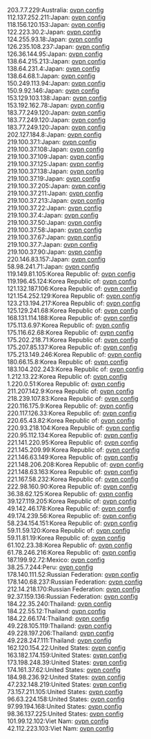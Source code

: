 203.7.7.229:Australia: [ovpn config](vpn/203_7_7_229.ovpn)  
112.137.252.211:Japan: [ovpn config](vpn/112_137_252_211.ovpn)  
118.156.120.153:Japan: [ovpn config](vpn/118_156_120_153.ovpn)  
122.223.30.2:Japan: [ovpn config](vpn/122_223_30_2.ovpn)  
124.255.93.18:Japan: [ovpn config](vpn/124_255_93_18.ovpn)  
126.235.108.237:Japan: [ovpn config](vpn/126_235_108_237.ovpn)  
126.36.144.95:Japan: [ovpn config](vpn/126_36_144_95.ovpn)  
138.64.215.213:Japan: [ovpn config](vpn/138_64_215_213.ovpn)  
138.64.231.4:Japan: [ovpn config](vpn/138_64_231_4.ovpn)  
138.64.68.1:Japan: [ovpn config](vpn/138_64_68_1.ovpn)  
150.249.113.94:Japan: [ovpn config](vpn/150_249_113_94.ovpn)  
150.9.92.146:Japan: [ovpn config](vpn/150_9_92_146.ovpn)  
153.129.103.138:Japan: [ovpn config](vpn/153_129_103_138.ovpn)  
153.192.162.78:Japan: [ovpn config](vpn/153_192_162_78.ovpn)  
183.77.249.120:Japan: [ovpn config](vpn/183_77_249_120.ovpn)  
183.77.249.120:Japan: [ovpn config](vpn/183_77_249_120.ovpn)  
183.77.249.120:Japan: [ovpn config](vpn/183_77_249_120.ovpn)  
202.127.184.8:Japan: [ovpn config](vpn/202_127_184_8.ovpn)  
219.100.37.1:Japan: [ovpn config](vpn/219_100_37_1.ovpn)  
219.100.37.108:Japan: [ovpn config](vpn/219_100_37_108.ovpn)  
219.100.37.109:Japan: [ovpn config](vpn/219_100_37_109.ovpn)  
219.100.37.125:Japan: [ovpn config](vpn/219_100_37_125.ovpn)  
219.100.37.138:Japan: [ovpn config](vpn/219_100_37_138.ovpn)  
219.100.37.19:Japan: [ovpn config](vpn/219_100_37_19.ovpn)  
219.100.37.205:Japan: [ovpn config](vpn/219_100_37_205.ovpn)  
219.100.37.211:Japan: [ovpn config](vpn/219_100_37_211.ovpn)  
219.100.37.213:Japan: [ovpn config](vpn/219_100_37_213.ovpn)  
219.100.37.22:Japan: [ovpn config](vpn/219_100_37_22.ovpn)  
219.100.37.4:Japan: [ovpn config](vpn/219_100_37_4.ovpn)  
219.100.37.50:Japan: [ovpn config](vpn/219_100_37_50.ovpn)  
219.100.37.58:Japan: [ovpn config](vpn/219_100_37_58.ovpn)  
219.100.37.67:Japan: [ovpn config](vpn/219_100_37_67.ovpn)  
219.100.37.7:Japan: [ovpn config](vpn/219_100_37_7.ovpn)  
219.100.37.90:Japan: [ovpn config](vpn/219_100_37_90.ovpn)  
220.146.83.157:Japan: [ovpn config](vpn/220_146_83_157.ovpn)  
58.98.241.71:Japan: [ovpn config](vpn/58_98_241_71.ovpn)  
119.149.81.105:Korea Republic of: [ovpn config](vpn/119_149_81_105.ovpn)  
119.196.45.124:Korea Republic of: [ovpn config](vpn/119_196_45_124.ovpn)  
121.132.187.106:Korea Republic of: [ovpn config](vpn/121_132_187_106.ovpn)  
121.154.252.129:Korea Republic of: [ovpn config](vpn/121_154_252_129.ovpn)  
123.213.194.217:Korea Republic of: [ovpn config](vpn/123_213_194_217.ovpn)  
125.129.241.68:Korea Republic of: [ovpn config](vpn/125_129_241_68.ovpn)  
168.131.114.188:Korea Republic of: [ovpn config](vpn/168_131_114_188.ovpn)  
175.113.6.97:Korea Republic of: [ovpn config](vpn/175_113_6_97.ovpn)  
175.116.62.68:Korea Republic of: [ovpn config](vpn/175_116_62_68.ovpn)  
175.202.218.71:Korea Republic of: [ovpn config](vpn/175_202_218_71.ovpn)  
175.207.85.137:Korea Republic of: [ovpn config](vpn/175_207_85_137.ovpn)  
175.213.149.246:Korea Republic of: [ovpn config](vpn/175_213_149_246.ovpn)  
180.66.15.8:Korea Republic of: [ovpn config](vpn/180_66_15_8.ovpn)  
183.104.202.243:Korea Republic of: [ovpn config](vpn/183_104_202_243.ovpn)  
1.212.13.22:Korea Republic of: [ovpn config](vpn/1_212_13_22.ovpn)  
1.220.0.51:Korea Republic of: [ovpn config](vpn/1_220_0_51.ovpn)  
211.207.142.9:Korea Republic of: [ovpn config](vpn/211_207_142_9.ovpn)  
218.239.107.83:Korea Republic of: [ovpn config](vpn/218_239_107_83.ovpn)  
220.116.175.9:Korea Republic of: [ovpn config](vpn/220_116_175_9.ovpn)  
220.117.126.33:Korea Republic of: [ovpn config](vpn/220_117_126_33.ovpn)  
220.65.43.82:Korea Republic of: [ovpn config](vpn/220_65_43_82.ovpn)  
220.93.218.104:Korea Republic of: [ovpn config](vpn/220_93_218_104.ovpn)  
220.95.112.134:Korea Republic of: [ovpn config](vpn/220_95_112_134.ovpn)  
221.141.220.95:Korea Republic of: [ovpn config](vpn/221_141_220_95.ovpn)  
221.145.209.99:Korea Republic of: [ovpn config](vpn/221_145_209_99.ovpn)  
221.146.63.149:Korea Republic of: [ovpn config](vpn/221_146_63_149.ovpn)  
221.148.206.208:Korea Republic of: [ovpn config](vpn/221_148_206_208.ovpn)  
221.148.63.163:Korea Republic of: [ovpn config](vpn/221_148_63_163.ovpn)  
221.167.58.232:Korea Republic of: [ovpn config](vpn/221_167_58_232.ovpn)  
222.98.160.90:Korea Republic of: [ovpn config](vpn/222_98_160_90.ovpn)  
36.38.62.125:Korea Republic of: [ovpn config](vpn/36_38_62_125.ovpn)  
39.127.119.205:Korea Republic of: [ovpn config](vpn/39_127_119_205.ovpn)  
49.142.46.178:Korea Republic of: [ovpn config](vpn/49_142_46_178.ovpn)  
49.174.239.56:Korea Republic of: [ovpn config](vpn/49_174_239_56.ovpn)  
58.234.154.151:Korea Republic of: [ovpn config](vpn/58_234_154_151.ovpn)  
59.11.59.120:Korea Republic of: [ovpn config](vpn/59_11_59_120.ovpn)  
59.11.81.19:Korea Republic of: [ovpn config](vpn/59_11_81_19.ovpn)  
61.102.23.38:Korea Republic of: [ovpn config](vpn/61_102_23_38.ovpn)  
61.78.246.216:Korea Republic of: [ovpn config](vpn/61_78_246_216.ovpn)  
187.199.92.72:Mexico: [ovpn config](vpn/187_199_92_72.ovpn)  
38.25.7.244:Peru: [ovpn config](vpn/38_25_7_244.ovpn)  
178.140.111.52:Russian Federation: [ovpn config](vpn/178_140_111_52.ovpn)  
178.140.68.237:Russian Federation: [ovpn config](vpn/178_140_68_237.ovpn)  
212.14.218.170:Russian Federation: [ovpn config](vpn/212_14_218_170.ovpn)  
92.37.159.136:Russian Federation: [ovpn config](vpn/92_37_159_136.ovpn)  
184.22.35.240:Thailand: [ovpn config](vpn/184_22_35_240.ovpn)  
184.22.55.12:Thailand: [ovpn config](vpn/184_22_55_12.ovpn)  
184.22.66.174:Thailand: [ovpn config](vpn/184_22_66_174.ovpn)  
49.228.105.119:Thailand: [ovpn config](vpn/49_228_105_119.ovpn)  
49.228.197.206:Thailand: [ovpn config](vpn/49_228_197_206.ovpn)  
49.228.247.111:Thailand: [ovpn config](vpn/49_228_247_111.ovpn)  
162.120.154.22:United States: [ovpn config](vpn/162_120_154_22.ovpn)  
163.182.174.159:United States: [ovpn config](vpn/163_182_174_159.ovpn)  
173.198.248.39:United States: [ovpn config](vpn/173_198_248_39.ovpn)  
174.161.37.62:United States: [ovpn config](vpn/174_161_37_62.ovpn)  
184.98.236.92:United States: [ovpn config](vpn/184_98_236_92.ovpn)  
47.232.148.219:United States: [ovpn config](vpn/47_232_148_219.ovpn)  
73.157.211.105:United States: [ovpn config](vpn/73_157_211_105.ovpn)  
96.63.224.158:United States: [ovpn config](vpn/96_63_224_158.ovpn)  
97.99.194.168:United States: [ovpn config](vpn/97_99_194_168.ovpn)  
98.36.137.225:United States: [ovpn config](vpn/98_36_137_225.ovpn)  
101.99.12.102:Viet Nam: [ovpn config](vpn/101_99_12_102.ovpn)  
42.112.223.103:Viet Nam: [ovpn config](vpn/42_112_223_103.ovpn)  
